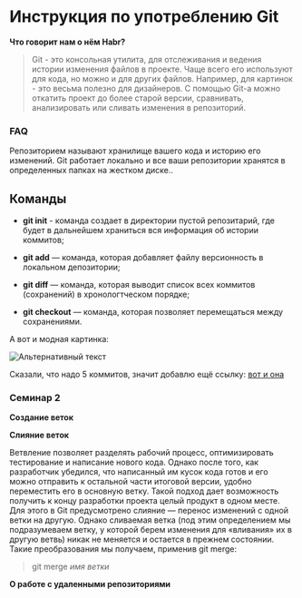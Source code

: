 # Инструкция по употреблению Git 

**Что говорит нам о нём Habr?**
> Git - это консольная утилита, для отслеживания и ведения истории изменения файлов в проекте. Чаще всего его используют для кода, но можно и для других файлов. Например, для картинок - это весьма полезно для дизайнеров.
С помощью Git-a можно откатить проект до более старой версии, сравнивать, анализировать или сливать изменения в репозиторий.

### FAQ 

Репозиторием называют хранилище вашего кода и историю его изменений. Git работает локально и все ваши репозитории хранятся в определенных папках на жестком диске..

## Команды 

* **git init** - команда создает в директории пустой репозитарий, где будет в дальнейшем храниться вся информация об истории коммитов;

* **git add** — команда, которая добавляет файлу версионность в локальном депозитории;

* **git diff** — команда, которая выводит список всех коммитов (сохранений) в хронологтческом порядке;

* **git checkout** — команда, которая позволяет перемещаться между сохранениями. 

А вот и модная картинка:

![Альтернативный текст](1.png)

Сказали, что надо 5 коммитов, значит добавлю ещё ссылку: [вот и она](https://github.com/rucreatizer/git "Это шпаргалка по консольным командам Git")

### Семинар 2



__Создание веток__



__Слияние веток__

Ветвление позволяет разделять рабочий процесс, оптимизировать тестирование и написание нового кода. Однако после того, как разработчик убедился, что написанный им кусок кода готов и его можно отправить к остальной части итоговой версии, удобно переместить его в основную ветку. Такой подход дает возможность получить к концу разработки проекта целый продукт в одном месте.
Для этого в Git предусмотрено слияние — перенос изменений с одной ветки на другую. Однако сливаемая ветка (под этим определением мы подразумеваем ветку, у которой берем изменения для «вливания» их в другую ветвь) никак не меняется и остается в прежнем состоянии. Такие преобразования мы получаем, применив git merge:


> git merge *имя ветки*


__О работе с удаленными репозиториями__